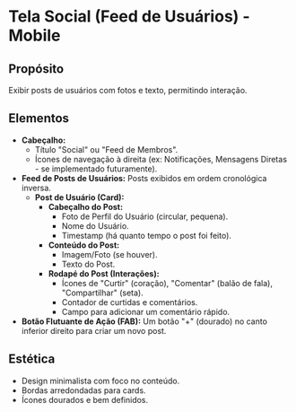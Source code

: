 # Tela Social (Feed de Usuários) - Mobile

## Propósito
Exibir posts de usuários com fotos e texto, permitindo interação.

## Elementos
*   **Cabeçalho:**
    *   Título "Social" ou "Feed de Membros".
    *   Ícones de navegação à direita (ex: Notificações, Mensagens Diretas - se implementado futuramente).
*   **Feed de Posts de Usuários:** Posts exibidos em ordem cronológica inversa.
    *   **Post de Usuário (Card):**
        *   **Cabeçalho do Post:**
            *   Foto de Perfil do Usuário (circular, pequena).
            *   Nome do Usuário.
            *   Timestamp (há quanto tempo o post foi feito).
        *   **Conteúdo do Post:**
            *   Imagem/Foto (se houver).
            *   Texto do Post.
        *   **Rodapé do Post (Interações):**
            *   Ícones de "Curtir" (coração), "Comentar" (balão de fala), "Compartilhar" (seta).
            *   Contador de curtidas e comentários.
            *   Campo para adicionar um comentário rápido.
*   **Botão Flutuante de Ação (FAB):** Um botão "+" (dourado) no canto inferior direito para criar um novo post.

## Estética
*   Design minimalista com foco no conteúdo.
*   Bordas arredondadas para cards.
*   Ícones dourados e bem definidos.

